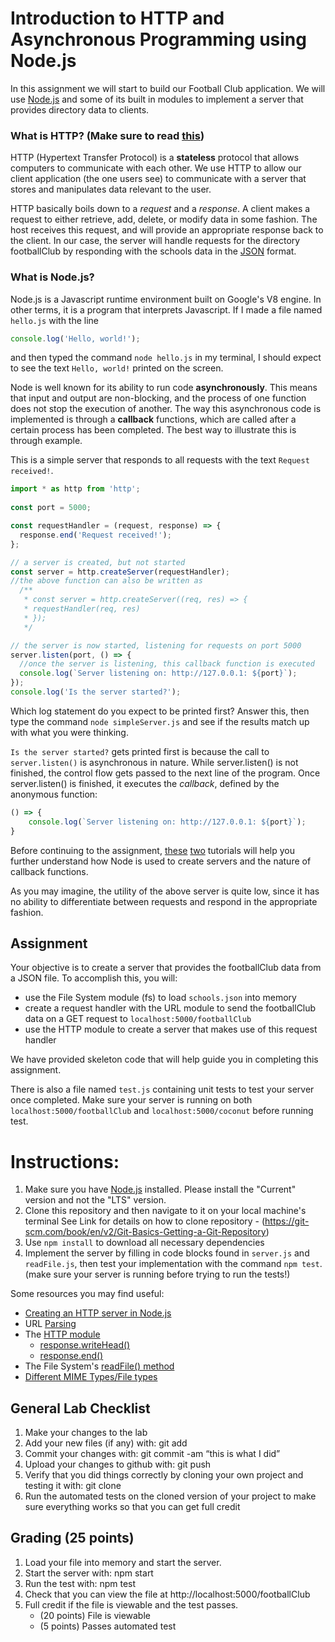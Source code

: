 # Introduction to HTTP and Asynchronous Programming using Node.js
In this assignment we will start to build our Football Club application. We will use [Node.js](https://nodejs.org/en/about/) and some of its built in modules to implement a server that provides directory data to clients. 
### What is HTTP? (Make sure to read [this](http://code.tutsplus.com/tutorials/http-the-protocol-every-web-developer-must-know-part-1--net-31177))
HTTP (Hypertext Transfer Protocol) is a **stateless** protocol that allows computers to communicate with each other. We use HTTP to allow our client application (the one users see) to communicate with a server that stores and manipulates data relevant to the user.

HTTP basically boils down to a *request* and a *response*. A client makes a request to either retrieve, add, delete, or modify data in some fashion. The host receives this request, and will provide an appropriate response back to the client. In our case, the server will handle requests for the directory footballClub by responding with the schools data in the [JSON](http://stackoverflow.com/questions/383692/what-is-json-and-why-would-i-use-it) format.

### What is Node.js?
Node.js is a Javascript runtime environment built on Google's V8 engine. In other terms, it is a program that interprets Javascript. If I made a file named `hello.js` with the line
```javascript
console.log('Hello, world!');
```
and then typed the command `node hello.js` in my terminal, I should expect to see the text 
`Hello, world!` printed on the screen. 

Node is well known for its ability to run code **asynchronously**.  This means that input and output are non-blocking, and the process of one function does not stop the execution of another. The way this asynchronous code is implemented is through a **callback** functions, which are called after a certain process has been completed. The best way to illustrate this is through example. 

This is a simple server that responds to all requests with the text `Request received!`.

```javascript
import * as http from 'http';
 
const port = 5000; 

const requestHandler = (request, response) => {
  response.end('Request received!');
};

// a server is created, but not started
const server = http.createServer(requestHandler);
//the above function can also be written as
  /**
   * const server = http.createServer((req, res) => {
   * requestHandler(req, res)
   * });
   */

// the server is now started, listening for requests on port 5000
server.listen(port, () => {
  //once the server is listening, this callback function is executed
  console.log(`Server listening on: http://127.0.0.1: ${port}`);
});
console.log('Is the server started?');
```
Which log statement do you expect to be printed first? Answer this, then type the command `node simpleServer.js` and see if the results match up with what you were thinking. 

`Is the server started?` gets printed first is because the call to `server.listen()` is asynchronous in nature. While server.listen() is not finished, the control flow gets passed to the next line of the program. Once server.listen() is finished, it executes the *callback*, defined by the anonymous function: 
```javascript
() => {
    console.log(`Server listening on: http://127.0.0.1: ${port}`);
}
```
Before continuing to the assignment, [these](http://www.theprojectspot.com/tutorial-post/Node-js-for-beginners-part-1-hello-world/2) [two](http://www.theprojectspot.com/tutorial-post/nodejs-for-beginners-callbacks/4) tutorials will help you further understand how Node is used to create servers and the nature of callback functions. 

As you may imagine, the utility of the above server is quite low, since it has no ability to differentiate between requests and respond in the appropriate fashion.

## Assignment
Your objective is to create a server that provides the footballClub data from a JSON file. To accomplish this, you will: 
- use the File System module (fs) to load `schools.json` into memory  
- create a request handler with the URL module to send the footballClub data on a GET request to `localhost:5000/footballClub`
- use the HTTP module to create a server that makes use of this request handler

We have provided skeleton code that will help guide you in completing this assignment. 

There is also a file named `test.js` containing unit tests to test your server once completed. Make sure your server is running on both `localhost:5000/footballClub` and `localhost:5000/coconut` before running test.

# Instructions: 

1. Make sure you have [Node.js](https://nodejs.org/en/) installed. Please install the "Current" version and not the "LTS" version.
2. Clone this repository and then navigate to it on your local machine's terminal 
  See Link for details on how to clone repository - (https://git-scm.com/book/en/v2/Git-Basics-Getting-a-Git-Repository)
3. Use `npm install` to download all necessary dependencies
5. Implement the server by filling in code blocks found in `server.js` and `readFile.js`, then test your implementation with the command `npm test`. (make sure your server is running before trying to run the tests!)

Some resources you may find useful: 
- [Creating an HTTP server in Node.js](http://www.sitepoint.com/creating-a-http-server-in-node-js/)
- URL [Parsing](https://nodejs.org/api/url.html#url_url_parsing)
- The [HTTP module](https://nodejs.org/api/http.html)
    - [response.writeHead()](https://nodejs.org/api/http.html#http_response_writehead_statuscode_statusmessage_headers)
    - [response.end()](https://nodejs.org/api/http.html#http_response_end_data_encoding_callback)
- The File System's [readFile() method](https://nodejs.org/api/fs.html#fs_fs_readfile_path_options_callback)
- [Different MIME Types/File types](https://developer.mozilla.org/en-US/docs/Web/HTTP/Basics_of_HTTP/MIME_types/Complete_list_of_MIME_types)


## General Lab Checklist

1. Make your changes to the lab
2. Add your new files (if any) with: git add
3. Commit your changes with: git commit -am “this is what I did”
4. Upload your changes to github with: git push
5. Verify that you did things correctly by cloning your own project and testing it with: git clone
6. Run the automated tests on the cloned version of your project to make sure everything works so that you can get full credit

## Grading (25 points)

1. Load your file into memory and start the server.
2. Start the server with: npm start
3. Run the test with: npm test 
4. Check that you can view the file at http://localhost:5000/footballClub
5. Full credit if the file is viewable and the test passes.
    - (20 points) File is viewable
    - (5 points) Passes automated test
